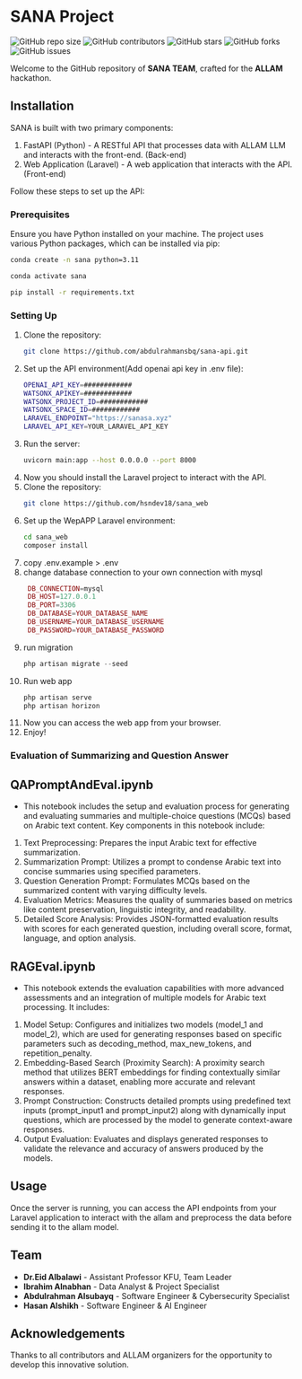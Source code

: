 
# SANA Project

![GitHub repo size](https://img.shields.io/github/repo-size/abdulrahmansbq/sana-api)
![GitHub contributors](https://img.shields.io/github/contributors/abdulrahmansbq/sana-api)
![GitHub stars](https://img.shields.io/github/stars/abdulrahmansbq/sana-api?style=social)
![GitHub forks](https://img.shields.io/github/forks/abdulrahmansbq/sana-api?style=social)
![GitHub issues](https://img.shields.io/github/issues/abdulrahmansbq/sana-api)


Welcome to the GitHub repository of **SANA TEAM**, crafted for the **ALLAM** hackathon.

## Installation

SANA is built with two primary components:

1. FastAPI (Python) - A RESTful API that processes data with ALLAM LLM and interacts with the front-end. (Back-end)
2. Web Application (Laravel) - A web application that interacts with the API. (Front-end)

Follow these steps to set up the API:
### Prerequisites

Ensure you have Python installed on your machine. The project uses various Python packages, which can be installed via pip:

```bash
conda create -n sana python=3.11 
```

```bash
conda activate sana
```

```bash
pip install -r requirements.txt
```

### Setting Up

1. Clone the repository:
    ```bash
    git clone https://github.com/abdulrahmansbq/sana-api.git
    ```
2. Set up the API environment(Add openai api key in .env file):
    ```bash
    OPENAI_API_KEY=############
    WATSONX_APIKEY=############
    WATSONX_PROJECT_ID=############
    WATSONX_SPACE_ID=############
    LARAVEL_ENDPOINT="https://sanasa.xyz"
    LARAVEL_API_KEY=YOUR_LARAVEL_API_KEY
    ```
3. Run the server:
    ```bash
    uvicorn main:app --host 0.0.0.0 --port 8000
    ```
4.  Now you should install the Laravel project to interact with the API.
5.  Clone the repository:
    ```bash
    git clone https://github.com/hsndev18/sana_web
    ```
4. Set up the WepAPP Laravel environment:
    ```bash
    cd sana_web
    composer install
    ```
5. copy .env.example > .env
6. change database connection to your own connection with mysql
   ```php
    DB_CONNECTION=mysql
    DB_HOST=127.0.0.1
    DB_PORT=3306
    DB_DATABASE=YOUR_DATABASE_NAME
    DB_USERNAME=YOUR_DATABASE_USERNAME
    DB_PASSWORD=YOUR_DATABASE_PASSWORD
    ```
7. run migration
    ```php
    php artisan migrate --seed
    ```
8. Run web app
   ```php
   php artisan serve
   php artisan horizon
   ```
9. Now you can access the web app from your browser.
10. Enjoy!

### Evaluation of Summarizing and Question Answer

## QAPromptAndEval.ipynb 
- This notebook includes the setup and evaluation process for generating and evaluating summaries and multiple-choice questions (MCQs) based on Arabic text content. Key components in this notebook include:

1. Text Preprocessing: Prepares the input Arabic text for effective summarization.
2. Summarization Prompt: Utilizes a prompt to condense Arabic text into concise summaries using specified parameters.
3. Question Generation Prompt: Formulates MCQs based on the summarized content with varying difficulty levels.
4. Evaluation Metrics: Measures the quality of summaries based on metrics like content preservation, linguistic integrity, and readability.
5. Detailed Score Analysis: Provides JSON-formatted evaluation results with scores for each generated question, including overall score, format, language, and option analysis.

## RAGEval.ipynb
- This notebook extends the evaluation capabilities with more advanced assessments and an integration of multiple models for Arabic text processing. It includes:

1. Model Setup: Configures and initializes two models (model_1 and model_2), which are used for generating responses based on specific parameters such as decoding_method, max_new_tokens, and repetition_penalty.
2. Embedding-Based Search (Proximity Search): A proximity search method that utilizes BERT embeddings for finding contextually similar answers within a dataset, enabling more accurate and relevant responses.
3. Prompt Construction: Constructs detailed prompts using predefined text inputs (prompt_input1 and prompt_input2) along with dynamically input questions, which are processed by the model to generate context-aware responses.
4. Output Evaluation: Evaluates and displays generated responses to validate the relevance and accuracy of answers produced by the models.

## Usage

Once the server is running, you can access the API endpoints from your Laravel application to interact with the allam and preprocess the data before sending it to the allam model.

## Team

- **Dr.Eid Albalawi** - Assistant Professor KFU, Team Leader
- **Ibrahim Alnabhan** - Data Analyst & Project Specialist
- **Abdulrahman Alsubayq** - Software Engineer & Cybersecurity Specialist
- **Hasan Alshikh** - Software Engineer & AI Engineer

## Acknowledgements

Thanks to all contributors and ALLAM organizers for the opportunity to develop this innovative solution.

